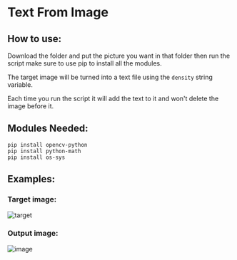 # Text From Image

## How to use:

Download the folder and put the picture you want in that folder then run the script make sure to use pip to install all the modules.

The target image will be turned into a text file using the ```density``` string variable.

Each time you run the script it will add the text to it and won't delete the image before it.

## Modules Needed: 

```
pip install opencv-python
pip install python-math
pip install os-sys
```
## Examples:


### Target image:

![target](https://user-images.githubusercontent.com/95291720/157925027-c4859f68-371e-4cfa-8503-559f2dc1a8b2.jpg)

### Output image:

![image](https://user-images.githubusercontent.com/95291720/157925156-b5616ec0-1e83-42d3-89a0-e41496b13400.png)

